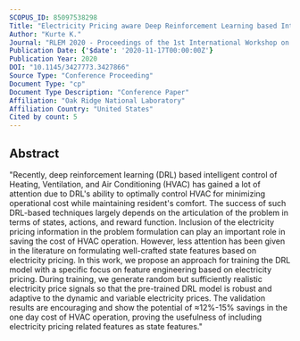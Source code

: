 ```yaml
---
SCOPUS_ID: 85097538298
Title: "Electricity Pricing aware Deep Reinforcement Learning based Intelligent HVAC Control"
Author: "Kurte K."
Journal: "RLEM 2020 - Proceedings of the 1st International Workshop on Reinforcement Learning for Energy Management in Buildings and Cities"
Publication Date: {'$date': '2020-11-17T00:00:00Z'}
Publication Year: 2020
DOI: "10.1145/3427773.3427866"
Source Type: "Conference Proceeding"
Document Type: "cp"
Document Type Description: "Conference Paper"
Affiliation: "Oak Ridge National Laboratory"
Affiliation Country: "United States"
Cited by count: 5
---
```


## Abstract
"Recently, deep reinforcement learning (DRL) based intelligent control of Heating, Ventilation, and Air Conditioning (HVAC) has gained a lot of attention due to DRL's ability to optimally control HVAC for minimizing operational cost while maintaining resident's comfort. The success of such DRL-based techniques largely depends on the articulation of the problem in terms of states, actions, and reward function. Inclusion of the electricity pricing information in the problem formulation can play an important role in saving the cost of HVAC operation. However, less attention has been given in the literature on formulating well-crafted state features based on electricity pricing. In this work, we propose an approach for training the DRL model with a specific focus on feature engineering based on electricity pricing. During training, we generate random but sufficiently realistic electricity price signals so that the pre-trained DRL model is robust and adaptive to the dynamic and variable electricity prices. The validation results are encouraging and show the potential of ≈12%-15% savings in the one day cost of HVAC operation, proving the usefulness of including electricity pricing related features as state features."
